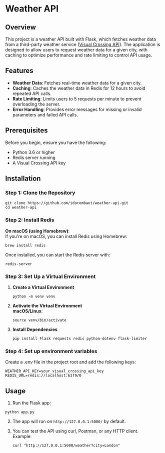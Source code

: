 # Weather API

## Overview
This project is a weather API built with Flask, which fetches weather data from a third-party weather service ([Visual Crossing API](https://www.visualcrossing.com/)). The application is designed to allow users to request weather data for a given city, with caching to optimize performance and rate limiting to control API usage.

## Features
- **Weather Data**: Fetches real-time weather data for a given city.
- **Caching**: Caches the weather data in Redis for 12 hours to avoid repeated API calls.
- **Rate Limiting**: Limits users to 5 requests per minute to prevent overloading the server.
- **Error Handling**: Provides error messages for missing or invalid parameters and failed API calls.

## Prerequisites
Before you begin, ensure you have the following:
- Python 3.6 or higher
- Redis server running
- A Visual Crossing API key

## Installation

### Step 1: Clone the Repository
```
git clone https://github.com/idorombaut/weather-api.git
cd weather-api
```

### Step 2: Install Redis
**On macOS (using Homebrew)**:  
If you're on macOS, you can install Redis using Homebrew:
```
brew install redis
```
Once installed, you can start the Redis server with:
```
redis-server
```

### Step 3: Set Up a Virtual Environment
1. **Create a Virtual Environment**
   ```
   python -m venv venv
   ```

2. **Activate the Virtual Environment**  
   **macOS/Linux**:
     ```
     source venv/bin/activate
     ```

3. **Install Dependencies**
   ```
   pip install Flask requests redis python-dotenv flask-limiter
   ```

### Step 4: Set up environment variables
Create a .env file in the project root and add the following keys:
```
WEATHER_API_KEY=your_visual_crossing_api_key
REDIS_URL=redis://localhost:6379/0
```

## Usage
1. Run the Flask app:
```
python app.py
```

2. The app will run on `http://127.0.0.1:5000/` by default.

3. You can test the API using curl, Postman, or any HTTP client.  
   Example:
   ```
   curl "http://127.0.0.1:5000/weather?city=London"
   ```
